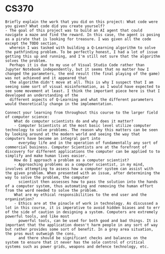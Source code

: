 # CS370


    Briefly explain the work that you did on this project: What code were you given? What code did you create yourself?
    - The goal of this project was to build an AI agent that could navigate a maze and find the reward. In this case, the agent is posing as a pirate that is looking for treasure. I was given all the code except the TODO section, 
      wherein I was tasked with building a Q-Learning algorithm to solve the pathfinding problem. To be perfectly honest, I had a lot of issue getting this up and running, and I'm still not sure that the algorithm solves the problem.
      Perhaps it is due to my use of Visual Studio Code rather than Jupyter Notebook independently, but it seems that no matter how I changed the parameters, the end result (the final playing of the game) was not achieved and it appeared that
      the algorithm didn't move at all. This is why I suspect that I am seeing some sort of visual misinformation, as I would have expected to see some movement at least. I think the important piece here is that I developed an understanding of the
      different aspects of Q-Learning and what the different parameters would theoretically change in the implementation. 
      
    Connect your learning from throughout this course to the larger field of computer science:
        What do computer scientists do and why does it matter?
        - Computer Scientists at the most basic level utilize computer technology to solve problems. The reason why this matters can be seen by looking around at the modern world and seeing the way that computers have become an integral part into
          everyday life and in the operation of fundamentally any sort of commercial business. Computer Scientists are at the forefront of discovery for different applications the computer can be applied to to simplify and make human lives easier.
        How do I approach a problem as a computer scientist?
        - Approaching problems as a computer scientist, in my mind, involves attempting to assess how a computer system can assist with the given problem. When presented with an issue, after determining the way to solve the problem, the computer
          scientist then assesses how to pass the solution into the hands of a computer system, thus automating and removing the human effort from the word needed to solve the problem.
        What are my ethical responsibilities to the end user and the organization?
        - Ethics are at the pinacle of work in technology. As discussed a lot in this course, it is imperative to avoid hidden biases and to err of the side of caution in designing a system. Computers are extremely powerful tools, and like most
          powerful tools, can be used for both good and bad things. It is important that the application doesn't harm people in any sort of way but rather provides some sort of benefit. In a grey area situation, the pros must outweigh the cons,
          and there should be significant checks and balances on the system to ensure that it never has the sole control of critical systems such as power grids, weapons and defence technology, etc. 
